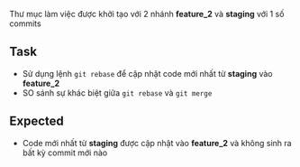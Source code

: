 Thư mục làm việc được khởi tạo với 2 nhánh **feature_2** và **staging** với 1 số commits

## Task
- Sử dụng lệnh `git rebase` để cập nhật code mới nhất từ **staging** vào **feature_2**
- SO sánh sự khác biệt giữa `git rebase` và `git merge` 

## Expected
- Code mới nhất từ **staging** được cập nhật vào **feature_2** và không sinh ra bất kỳ commit mới nào
